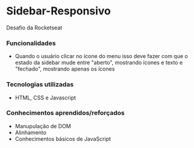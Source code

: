 # Sidebar-Responsivo
Desafio da Rocketseat


### Funcionalidades
  - Quando o usuário clicar no ícone do menu isso deve fazer com que o estado da sidebar mude entre "aberto", mostrando ícones e texto e "fechado", mostrando apenas os ícones

### Tecnologias utilizadas
  - HTML, CSS e Javascript
  
### Conhecimentos aprendidos/reforçados
 - Manupulação de DOM 
 - Alinhamento
 - Conhecimentos básicos de JavaScript
